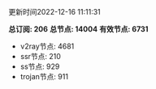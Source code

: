 更新时间2022-12-16 11:11:31

**总订阅: 206**
**总节点: 14004**
**有效节点: 6731**
- v2ray节点: 4681
- ssr节点: 210
- ss节点: 929
- trojan节点: 911
